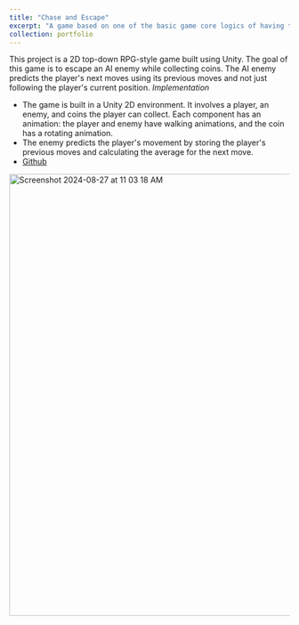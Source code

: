 ```yaml
---
title: "Chase and Escape"
excerpt: "A game based on one of the basic game core logics of having to collect items while avoiding an AI enemy"
collection: portfolio
---
```


This project is a 2D top-down RPG-style game built using Unity. The goal of this game is to escape an AI enemy while collecting coins. The AI enemy predicts the player's next moves using its previous moves and not just following the player's current position. 
*Implementation*
  - The game is built in a Unity 2D environment. It involves a player, an enemy, and coins the player can collect.  Each component has an animation: the player and enemy have walking animations, and the coin has a rotating animation.
  - The enemy predicts the player's movement by storing the player's previous moves and calculating the average for the next move.
  - [Github](https://github.com/Prashanthsrn/Chase-and-Escape)


<img width="794" alt="Screenshot 2024-08-27 at 11 03 18 AM" src="https://github.com/user-attachments/assets/c30cfe1b-dbbf-4889-bd8a-aec528f5f667">
